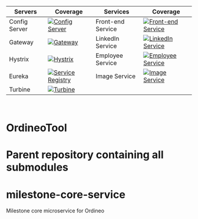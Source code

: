 
| Servers          | Coverage                                                                                                                                                                        | Services           | Coverage                                                                                                                                                                                     |
|------------------|---------------------------------------------------------------------------------------------------------------------------------------------------------------------------------|--------------------|----------------------------------------------------------------------------------------------------------------------------------------------------------------------------------------------|
| Config Server    | [![Config Server](https://coveralls.io/repos/github/Ordineo/config/badge.svg?branch=master)](https://coveralls.io/github/Ordineo/config?branch=master)                          | Front-end Service  | [![Front-end Service](https://coveralls.io/repos/github/Ordineo/front-end/badge.svg?branch=master)](https://coveralls.io/github/Ordineo/front-end?branch=master)                             |
| Gateway          | [![Gateway](https://coveralls.io/repos/github/Ordineo/gateway/badge.svg?branch=master)](https://coveralls.io/github/Ordineo/gateway?branch=master)                              | LinkedIn Service   | [![LinkedIn Service](https://coveralls.io/repos/github/Ordineo/social-composite-service/badge.svg?branch=master)](https://coveralls.io/github/Ordineo/social-composite-service?branch=master)|
| Hystrix          | [![Hystrix](https://coveralls.io/repos/github/Ordineo/hystrix/badge.svg?branch=master)](https://coveralls.io/github/Ordineo/hystrix?branch=master)                              | Employee Service   | [![Employee Service](https://coveralls.io/repos/github/Ordineo/employee-core-service/badge.svg?branch=master)](https://coveralls.io/github/Ordineo/employee-core-service?branch=master)      |
| Eureka           | [![Service Registry](https://coveralls.io/repos/github/Ordineo/eureka/badge.svg?branch=master)](https://coveralls.io/github/Ordineo/eureka?branch=master)                       | Image Service      | [![Image Service](https://coveralls.io/repos/github/Ordineo/image-core-service/badge.svg?branch=master)](https://coveralls.io/github/Ordineo/image-core-service?branch=master)      |
| Turbine          | [![Turbine](https://coveralls.io/repos/github/Ordineo/turbine/badge.svg?branch=master)](https://coveralls.io/github/Ordineo/turbine?branch=master)                              |                    |                                                                                                                                                                                              |
<br />

# OrdineoTool
Parent repository containing all submodules
=======
# milestone-core-service
Milestone core microservice for Ordineo

